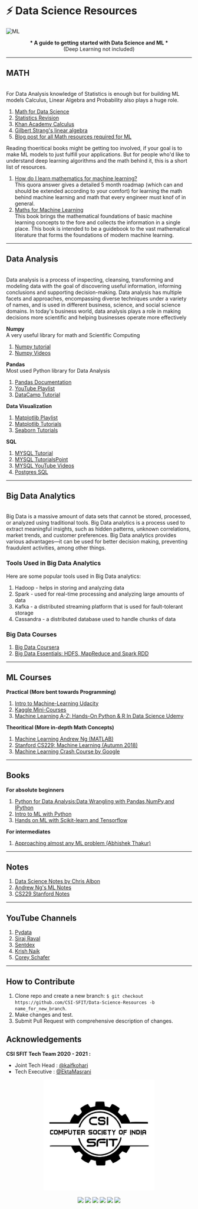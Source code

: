 
# ⚡ Data Science Resources 

![ML](https://media.geeksforgeeks.org/wp-content/cdn-uploads/machineLearning3.png)
 
<p align="center">
<b>* A guide to getting started with Data Science and ML * </b>
<br>(Deep Learning not included)
</p>

___

## MATH

<br>For Data Analysis knowledge of Statistics is enough but for building ML models Calculus, Linear Algebra and Probability also plays a huge role. 
1. [Math for Data Science](https://www.coursera.org/specializations/mathematics-for-data-science#courses)
2. [Statistics Revision](https://www.youtube.com/watch?v=xxpc-HPKN28)
3. [Khan Academy Calculus](https://www.youtube.com/playlist?list=PL19E79A0638C8D449)
4. [Gilbert Strang's linear algebra](https://ocw.mit.edu/courses/mathematics/18-06-linear-algebra-spring-2010/) 
5. [Blog post for all Math resources required for ML](https://towardsdatascience.com/mathematics-for-data-science-e53939ee8306)

Reading thoeritical books might be getting too involved, if your goal is to make ML models to just fulfill your applications. But for people who'd like to understand deep learning algorithms and the math behind it, this is a short list of resources. 
1. [How do I learn mathematics for machine learning?](https://qr.ae/pN4oZT)                              
This quora answer gives a detailed 5 month roadmap (which can and should be extended according to your comfort) for learning the math behind machine learning and math that every engineer must knof of in general.
2. [Maths for Machine Learning](https://mml-book.github.io/book/mml-book.pdf)                               
This book brings the mathematical foundations of basic machine learning concepts to the fore and collects the information in a single place. This book is intended to be a guidebook to the vast mathematical literature that forms the foundations of modern machine learning.

___

## Data Analysis

<br>Data analysis is a process of inspecting, cleansing, transforming and modeling data with the goal of discovering useful information, informing conclusions and supporting decision-making. Data analysis has multiple facets and approaches, encompassing diverse techniques under a variety of names, and is used in different business, science, and social science domains. In today's business world, data analysis plays a role in making decisions more scientific and helping businesses operate more effectively

**Numpy**
<br>A very useful library for math and Scientific Computing
1. [Numpy tutorial](https://numpy.org/doc/stable/)
2. [Numpy Videos](https://www.youtube.com/watch?v=QUT1VHiLmmI)

**Pandas**
<br>Most used Python library for Data Analysis
1. [Pandas Documentation](https://pandas.pydata.org/docs/getting_started/index.html)
2. [YouTube Playlist](https://www.youtube.com/playlist?list=PL-osiE80TeTsWmV9i9c58mdDCSskIFdDS)
3. [DataCamp Tutorial](https://www.datacamp.com/community/tutorials/pandas-tutorial-dataframe-python)

**Data Visualization**
1. [Matplotlib Playlist](https://www.youtube.com/playlist?list=PL-osiE80TeTvipOqomVEeZ1HRrcEvtZB_)
2. [Matplotlib Tutorials](https://www.tutorialspoint.com/matplotlib/index.htm)
3. [Seaborn Tutorials](https://www.tutorialspoint.com/seaborn/index.htm)

**SQL**
1. [MYSQL Tutorial](https://www.mysqltutorial.org/)
2. [MYSQL TutorialsPoint](https://www.tutorialspoint.com/mysql/index.htm)
3. [MYSQL YouTube Videos](https://www.youtube.com/watch?v=7S_tz1z_5bA)
4. [Postgres SQL](https://www.youtube.com/playlist?list=PL-osiE80TeTsKOdPrKeSOp4rN3mza8VHN)

___

## Big Data Analytics

<br> Big Data is a massive amount of data sets that cannot be stored, processed, or analyzed using traditional tools. Big Data analytics is a process used to extract meaningful insights, such as hidden patterns, unknown correlations, market trends, and customer preferences. Big Data analytics provides various advantages—it can be used for better decision making, preventing fraudulent activities, among other things.

### Tools Used in Big Data Analytics
Here are some popular tools used in Big Data analytics:
1. Hadoop - helps in storing and analyzing data
2. Spark - used for real-time processing and analyzing large amounts of data
3. Kafka - a distributed streaming platform that is used for fault-tolerant storage
4. Cassandra - a distributed database used to handle chunks of data

### Big Data Courses
1. [Big Data Coursera](https://www.coursera.org/specializations/big-data)
2. [Big Data Essentials: HDFS, MapReduce and Spark RDD](https://www.coursera.org/learn/big-data-essentials)

___

## ML Courses

**Practical (More bent towards Programming)**
1. [Intro to Machine-Learning Udacity](https://www.udacity.com/course/intro-to-machine-learning--ud120)
2. [Kaggle Mini-Courses](https://www.kaggle.com/learn/overview)
3. [Machine Learning A-Z: Hands-On Python & R In Data Science Udemy](https://www.udemy.com/course/machinelearning/)


**Theoritical (More in-depth Math Concepts)**
1. [Machine Learning Andrew Ng (MATLAB)](https://www.coursera.org/learn/machine-learning?utm_source=gg&utm_medium=sem&utm_content=07-StanfordML-IN&campaignid=1950458127&adgroupid=71501032500&device=c&keyword=coursera%20machine%20learning&matchtype=e&network=g&devicemodel=&adpostion=&creativeid=415449761695&hide_mobile_promo&gclid=Cj0KCQjwtZH7BRDzARIsAGjbK2aUIpKfiAuKhgBSeuHuXBmXOhVZKB9S6zg7wkrCxukIS4Mf9uSgKzYaAgECEALw_wcB)
2. [Stanford CS229: Machine Learning (Autumn 2018)](https://www.youtube.com/watch?v=jGwO_UgTS7I&list=PLoROMvodv4rMiGQp3WXShtMGgzqpfVfbU)
3. [Machine Learning Crash Course by Google](https://developers.google.com/machine-learning/crash-course/)

___


## Books

**For absolute beginners**
1. [Python for Data Analysis:Data Wrangling with Pandas,NumPy,and IPython](https://www.pdfdrive.com/python-for-data-analysis-data-wrangling-with-pandas-numpy-and-ipython-e158189564.html)
2. [Intro to ML with Python](https://www.pdfdrive.com/introduction-to-machine-learning-with-python-e58337749.html)
3. [Hands on ML with Scikit-learn and Tensorflow](http://index-of.es/Varios-2/Hands%20on%20Machine%20Learning%20with%20Scikit%20Learn%20and%20Tensorflow.pdf)

**For intermediates**
1. [Approaching almost any ML problem (Abhishek Thakur)](https://www.amazon.in/Approaching-Almost-Machine-Learning-Problem-ebook/dp/B089P13QHT)

___

## Notes

1. [Data Science Notes by Chris Albon](https://chrisalbon.com/)
2. [Andrew Ng's ML Notes](https://www.kaggle.com/getting-started/145431)
3. [CS229 Stanford Notes](http://cs229.stanford.edu/syllabus.html)

___

## YouTube Channels

1. [Pydata](https://www.youtube.com/channel/UCOjD18EJYcsBog4IozkF_7w)
2. [Siraj Raval](https://www.youtube.com/channel/UCWN3xxRkmTPmbKwht9FuE5A)
3. [Sentdex](https://www.youtube.com/user/sentdex)
4. [Krish Naik](https://www.youtube.com/channel/UCNU_lfiiWBdtULKOw6X0Dig)
4. [Corey Schafer](https://www.youtube.com/channel/UCCezIgC97PvUuR4_gbFUs5g)

___

**How to Contribute**
---

1. Clone repo and create a new branch: `$ git checkout https://github.com/CSI-SFIT/Data-Science-Resources -b name_for_new_branch`.
2. Make changes and test.
3. Submit Pull Request with comprehensive description of changes.

**Acknowledgements**
---

**CSI SFIT Tech Team 2020 - 2021 :**
+ Joint Tech Head : [@kaifkohari](https://github.com/Kaif10)
+ Tech Executive : [@EktaMasrani](https://github.com/ekta18)

<p align="center">
  <a href="https://www.csi.sfit.ac.in/">
    <img src="https://github.com/CSI-SFIT/Getting-Started-With-Hacktoberfest/blob/main/Images/CSI_Logo.png"
         alt="csi_logo" width="300" height="300">
  </a>
</p>

<div align="center">
  <a href="https://www.instagram.com/csi_sfit/" target="_blank"><img src="https://img.icons8.com/fluent/48/000000/instagram-new.png"/></a>
  <a href="https://twitter.com/csi_sfit" target="_blank"><img src="https://img.icons8.com/fluent/48/000000/twitter.png"/></a>
  <a href="https://www.facebook.com/csi.sfit" target="_blank"><img src="https://img.icons8.com/fluent/48/000000/facebook-new.png"/></a>
  <a href="https://www.youtube.com/channel/UC7fiMWl2n3BXDQCKk3blUMA?sub_confirmation=1" target="_blank"><img src="https://img.icons8.com/color/48/000000/youtube-play.png"/></a>
  <a href="https://discord.gg/WRgX3WV" target="_blank"><img src="https://img.icons8.com/color/48/000000/discord-new-logo.png"/></a>
  <a href="mailto: csi@sfit.ac.in" target="_blank"><img src="https://img.icons8.com/fluent/48/000000/gmail.png"/></a>
</div>
